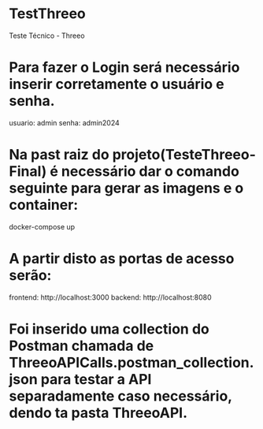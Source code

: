 # TestThreeo
Teste Técnico - Threeo

# Para fazer o Login será necessário inserir corretamente o usuário e senha.
usuario: admin
senha: admin2024

# Na past raiz do projeto(TesteThreeo-Final) é necessário dar o comando seguinte para gerar as imagens e o container:
docker-compose up 

# A partir disto as portas de acesso serão:
frontend: http://localhost:3000
backend: http://localhost:8080

# Foi inserido uma collection do Postman chamada de ThreeoAPICalls.postman_collection.json para testar a API separadamente caso necessário, dendo ta pasta ThreeoAPI.